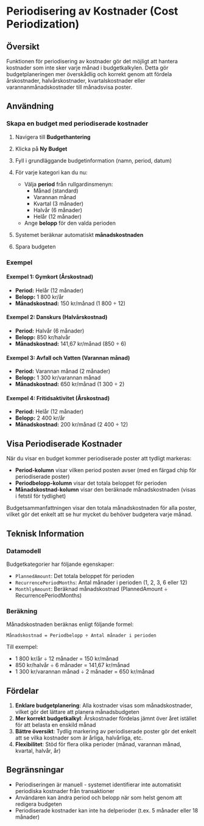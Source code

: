 # Periodisering av Kostnader (Cost Periodization)

## Översikt

Funktionen för periodisering av kostnader gör det möjligt att hantera kostnader som inte sker varje månad i budgetkalkylen. Detta gör budgetplaneringen mer överskådlig och korrekt genom att fördela årskostnader, halvårskostnader, kvartalskostnader eller varannanmånadskostnader till månadsvisa poster.

## Användning

### Skapa en budget med periodiserade kostnader

1. Navigera till **Budgethantering**
2. Klicka på **Ny Budget**
3. Fyll i grundläggande budgetinformation (namn, period, datum)
4. För varje kategori kan du nu:
   - Välja **period** från rullgardinsmenyn:
     - Månad (standard)
     - Varannan månad
     - Kvartal (3 månader)
     - Halvår (6 månader)
     - Helår (12 månader)
   - Ange **belopp** för den valda perioden

5. Systemet beräknar automatiskt **månadskostnaden**
6. Spara budgeten

### Exempel

#### Exempel 1: Gymkort (Årskostnad)
- **Period:** Helår (12 månader)
- **Belopp:** 1 800 kr/år
- **Månadskostnad:** 150 kr/månad (1 800 ÷ 12)

#### Exempel 2: Danskurs (Halvårskostnad)
- **Period:** Halvår (6 månader)
- **Belopp:** 850 kr/halvår
- **Månadskostnad:** 141,67 kr/månad (850 ÷ 6)

#### Exempel 3: Avfall och Vatten (Varannan månad)
- **Period:** Varannan månad (2 månader)
- **Belopp:** 1 300 kr/varannan månad
- **Månadskostnad:** 650 kr/månad (1 300 ÷ 2)

#### Exempel 4: Fritidsaktivitet (Årskostnad)
- **Period:** Helår (12 månader)
- **Belopp:** 2 400 kr/år
- **Månadskostnad:** 200 kr/månad (2 400 ÷ 12)

## Visa Periodiserade Kostnader

När du visar en budget kommer periodiserade poster att tydligt markeras:
- **Period-kolumn** visar vilken period posten avser (med en färgad chip för periodiserade poster)
- **Periodbelopp-kolumn** visar det totala beloppet för perioden
- **Månadskostnad-kolumn** visar den beräknade månadskostnaden (visas i fetstil för tydlighet)

Budgetsammanfattningen visar den totala månadskostnaden för alla poster, vilket gör det enkelt att se hur mycket du behöver budgetera varje månad.

## Teknisk Information

### Datamodell

Budgetkategorier har följande egenskaper:
- `PlannedAmount`: Det totala beloppet för perioden
- `RecurrencePeriodMonths`: Antal månader i perioden (1, 2, 3, 6 eller 12)
- `MonthlyAmount`: Beräknad månadskostnad (PlannedAmount ÷ RecurrencePeriodMonths)

### Beräkning

Månadskostnaden beräknas enligt följande formel:

```
Månadskostnad = Periodbelopp ÷ Antal månader i perioden
```

Till exempel:
- 1 800 kr/år ÷ 12 månader = 150 kr/månad
- 850 kr/halvår ÷ 6 månader = 141,67 kr/månad
- 1 300 kr/varannan månad ÷ 2 månader = 650 kr/månad

## Fördelar

1. **Enklare budgetplanering**: Alla kostnader visas som månadskostnader, vilket gör det lättare att planera månadsbudgeten
2. **Mer korrekt budgetkalkyl**: Årskostnader fördelas jämnt över året istället för att belasta en enskild månad
3. **Bättre översikt**: Tydlig markering av periodiserade poster gör det enkelt att se vilka kostnader som är årliga, halvårliga, etc.
4. **Flexibilitet**: Stöd för flera olika perioder (månad, varannan månad, kvartal, halvår, år)

## Begränsningar

- Periodiseringen är manuell - systemet identifierar inte automatiskt periodiska kostnader från transaktioner
- Användaren kan ändra period och belopp när som helst genom att redigera budgeten
- Periodiserade kostnader kan inte ha delperioder (t.ex. 5 månader eller 18 månader)
